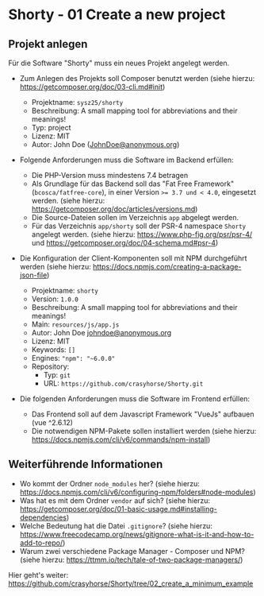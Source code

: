 # Shorty - 01 Create a new project
## Projekt anlegen

Für die Software "Shorty" muss ein neues Projekt angelegt werden.

* Zum Anlegen des Projekts soll Composer benutzt werden (siehe hierzu: https://getcomposer.org/doc/03-cli.md#init)
  * Projektname: `sysz25/shorty`
  * Beschreibung: A small mapping tool for abbreviations and their meanings!
  * Typ: project
  * Lizenz: MIT
  * Autor: John Doe (JohnDoe@anonymous.org)
* Folgende Anforderungen muss die Software im Backend erfüllen:
  * Die PHP-Version muss mindestens 7.4 betragen
  * Als Grundlage für das Backend soll das "Fat Free Framework" (`bcosca/fatfree-core`), in einer Version `>= 3.7 und < 4.0`, eingesetzt werden. (siehe hierzu: https://getcomposer.org/doc/articles/versions.md)
  * Die Source-Dateien sollen im Verzeichnis `app` abgelegt werden.
  * Für das Verzeichnis `app/shorty` soll der PSR-4 namespace `Shorty` angelegt werden. (siehe hierzu: https://www.php-fig.org/psr/psr-4/ und  https://getcomposer.org/doc/04-schema.md#psr-4)

* Die Konfiguration der Client-Komponenten soll mit NPM durchgeführt werden (siehe hierzu: https://docs.npmjs.com/creating-a-package-json-file)
  * Projektname: `shorty`
  * Version: `1.0.0`
  * Beschreibung: A small mapping tool for abbreviations and their meanings!
  * Main: `resources/js/app.js`
  * Autor: John Doe <johndoe@anonymous.org>
  * Lizenz: MIT
  * Keywords: `[]`
  * Engines: `"npm": "~6.0.0"`
  * Repository:
    * Typ: `git`
    * URL: `https://github.com/crasyhorse/Shorty.git`

* Die folgenden Anforderungen muss die Software im Frontend erfüllen:
  * Das Frontend soll auf dem Javascript Framework "VueJs" aufbauen (vue ^2.6.12)
  * Die notwendigen NPM-Pakete sollen installiert werden (siehe hierzu: https://docs.npmjs.com/cli/v6/commands/npm-install)

## Weiterführende Informationen

* Wo kommt der Ordner `node_modules` her? (siehe hierzu: https://docs.npmjs.com/cli/v6/configuring-npm/folders#node-modules)
* Was hat es mit dem Ordner `vendor` auf sich? (siehe hierzu: https://getcomposer.org/doc/01-basic-usage.md#installing-dependencies)
* Welche Bedeutung hat die Datei `.gitignore`? (siehe hierzu: https://www.freecodecamp.org/news/gitignore-what-is-it-and-how-to-add-to-repo/)
* Warum zwei verschiedene Package Manager - Composer und NPM? (siehe hierzu: https://ttmm.io/tech/tale-of-two-package-managers/)

Hier geht's weiter: https://github.com/crasyhorse/Shorty/tree/02_create_a_minimum_example